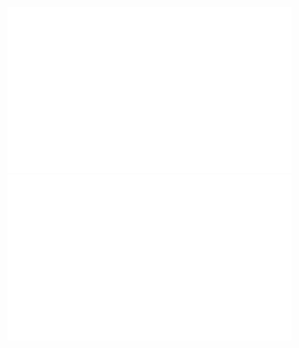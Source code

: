 ![](https://raw.githubusercontent.com/ArKade523/github-stats/master/generated/overview.svg#gh-dark-mode-only)
![](https://raw.githubusercontent.com/ArKade523/github-stats/master/generated/languages.svg#gh-dark-mode-only)

